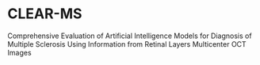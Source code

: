# CLEAR-MS
Comprehensive Evaluation of Artificial Intelligence Models for Diagnosis of Multiple Sclerosis Using Information from Retinal Layers Multicenter OCT Images

